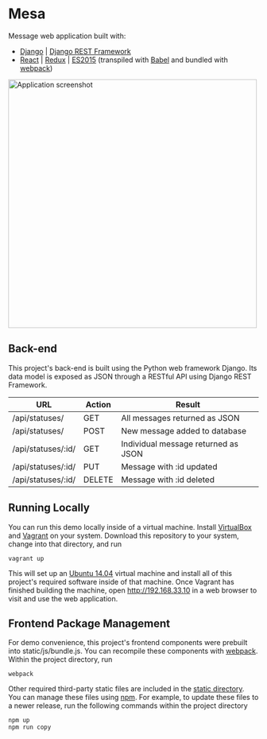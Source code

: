 # Mesa

Message web application built with:

* [Django](https://www.djangoproject.com) | [Django REST Framework](http://www.django-rest-framework.org)
* [React](https://facebook.github.io/react/) | [Redux](http://rackt.org/redux/) | [ES2015](http://www.ecma-international.org/ecma-262/6.0/) (transpiled with [Babel](http://babeljs.io/) and bundled with [webpack](http://webpack.github.io/))

<img src="https://raw.github.com/matthewlane/mesa/master/screenshot.png" alt="Application screenshot" width="500">

## Back-end

This project's back-end is built using the Python web framework Django. Its data model is exposed as JSON through a RESTful API using Django REST Framework.

URL | Action | Result
------ | --- | ------
/api/statuses/ | GET | All messages returned as JSON
/api/statuses/ | POST | New message added to database
/api/statuses/:id/ | GET | Individual message returned as JSON
/api/statuses/:id/ | PUT | Message with :id updated
/api/statuses/:id/ | DELETE | Message with :id deleted

## Running Locally

You can run this demo locally inside of a virtual machine. Install [VirtualBox](https://www.virtualbox.org/) and [Vagrant](https://www.vagrantup.com/) on your system. Download this repository to your system, change into that directory, and run

    vagrant up

This will set up an [Ubuntu 14.04](http://www.ubuntu.com/) virtual machine and install all of this project's required software inside of that machine. Once Vagrant has finished building the machine, open http://192.168.33.10 in a web browser to visit and use the web application.

## Frontend Package Management

For demo convenience, this project's frontend components were prebuilt into static/js/bundle.js. You can recompile these components with [webpack](http://webpack.github.io/). Within the project directory, run

    webpack

Other required third-party static files are included in the [static directory](static/). You can manage these files using [npm](https://www.npmjs.com/). For example, to update these files to a newer release, run the following commands within the project directory

    npm up
    npm run copy
